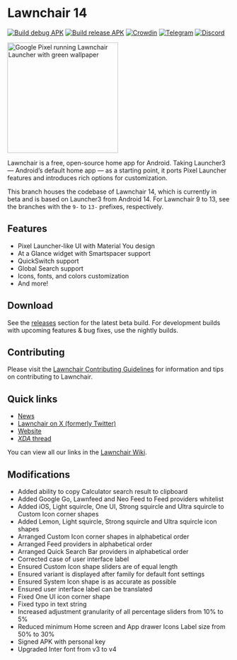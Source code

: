 # Lawnchair 14

[![Build debug APK](https://github.com/LawnchairLauncher/lawnchair/actions/workflows/ci.yml/badge.svg)](https://github.com/LawnchairLauncher/lawnchair/actions/workflows/ci.yml)
[![Build release APK](https://github.com/LawnchairLauncher/lawnchair/actions/workflows/release_update.yml/badge.svg)](https://github.com/LawnchairLauncher/lawnchair/actions/workflows/release_update.yml)
[![Crowdin](https://badges.crowdin.net/e/188ba69d884418987f0b7f1dd55e3a4e/localized.svg)](https://lawnchair.crowdin.com/lawnchair)
[![Telegram](https://img.shields.io/endpoint?url=https%3A%2F%2Ftg.sumanjay.workers.dev%2Flccommunity)](https://t.me/lccommunity)
[![Discord](https://img.shields.io/discord/803299970169700402?label=server&logo=discord)](https://discord.gg/3x8qNWxgGZ)

<picture>
    <!-- Avoid image being clickable with slight workaround -->
    <!-- ❤️ Credit to Raine for the original mockup on the Lawnchair Discord -->
    <!-- ❤️ Credit to Lawrence Kayku for the current mockup on Unsplash 
            https://unsplash.com/photos/photography-of-green-leaves-ZVKr8wADhpc 
    -->
    <source media="(prefers-color-scheme: dark)" srcset="docs/assets/device-frame.png" width="250px">
    <img alt="Google Pixel running Lawnchair Launcher with green wallpaper" src="docs/assets/device-frame.png" width="250px">
</picture>

Lawnchair is a free, open-source home app for Android. Taking Launcher3 — Android’s default home app — as a starting point, it ports Pixel Launcher features and introduces rich options for customization.

This branch houses the codebase of Lawnchair 14, which is currently in beta and is based on Launcher3 from Android 14. For Lawnchair 9 to 13, see the branches with the `9-` to `13-` prefixes, respectively.

## Features

-   Pixel Launcher-like UI with Material You design
-   At a Glance widget with Smartspacer support
-   QuickSwitch support
-   Global Search support
-   Icons, fonts, and colors customization
-   And more!

## Download

See the [releases](https://github.com/LawnchairLauncher/lawnchair/releases) section for the latest
beta build. For development builds with upcoming features & bug fixes, use the nightly builds.

## Contributing

Please visit the [Lawnchair Contributing Guidelines](CONTRIBUTING.md) for information and tips on contributing to Lawnchair.

## Quick links

-   [News](https://t.me/lawnchairci)
-   [Lawnchair on X (formerly Twitter)](https://x.com/lawnchairapp)
-   [Website](https://lawnchair.app)
-   [_XDA_ thread](https://forum.xda-developers.com/t/lawnchair-customizable-pixel-launcher.3627137/)

You can view all our links in the [Lawnchair Wiki](https://github.com/LawnchairLauncher/lawnchair/wiki).

## Modifications

-   Added ability to copy Calculator search result to clipboard
-   Added Google Go, Lawnfeed and Neo Feed to Feed providers whitelist
-   Added iOS, Light squircle, One UI, Strong squircle and Ultra squircle to Custom Icon corner shapes
-   Added Lemon, Light squircle, Strong squircle and Ultra squircle icon shapes
-   Arranged Custom Icon corner shapes in alphabetical order
-   Arranged Feed providers in alphabetical order
-   Arranged Quick Search Bar providers in alphabetical order
-   Corrected case of user interface label
-   Ensured Custom Icon shape sliders are of equal length
-   Ensured variant is displayed after family for default font settings
-   Ensured System Icon shape is as accurate as possible
-   Ensured user interface label can be translated
-   Fixed One UI icon corner shape
-   Fixed typo in text string
-   Increased adjustment granularity of all percentage sliders from 10% to 5%
-   Reduced minimum Home screen and App drawer Icons Label size from 50% to 30%
-   Signed APK with personal key
-   Upgraded Inter font from v3 to v4
